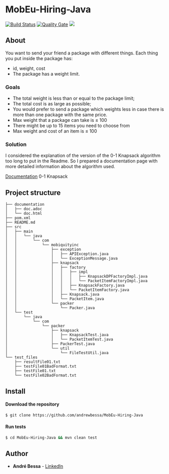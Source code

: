 # MobEu-Hiring-Java

[![Build Status](https://travis-ci.org/andrewbessa/MobEu-Hiring-Java.svg?branch=master)](https://travis-ci.org/andrewbessa/MobEu-Hiring-Java)
[![Quality Gate](https://sonarcloud.io/api/project_badges/measure?project=andrewbessa_MobEu-Hiring-Java&metric=alert_status)](https://sonarcloud.io/dashboard?id=andrewbessa_MobEu-Hiring-Java) 
<a href="https://opensource.org/licenses/MIT"><img src="https://img.shields.io/badge/License-MIT-blue.svg"></a>

## About

You want to send your friend a package with different things. Each thing you put inside the package has:

* id, weight, cost
* The package has a weight limit.

### Goals

* The total weight is less than or equal to the package limit;
* The total cost is as large as possible;
* You would prefer to send a package which weights less in case there is more than one package with the same price.
* Max weight that a package can take is ≤ 100
* There might be up to 15 items you need to choose from
* Max weight and cost of an item is ≤ 100

### Solution

I considered the explanation of the version of the 0-1 Knapsack algorithm too long to put in the Readme. So I prepared a documentation page with more detailed information about the algorithm used.

[Documentation](http://htmlpreview.github.io/?https://github.com/andrewbessa/MobEu-Hiring-Java/blob/master/documentation/doc.html) 0-1 Knapsack

## Project structure

```
├── documentation
│   ├── doc.adoc
│   └── doc.html
├── pom.xml
├── README.md
├── src
│   ├── main
│   │   └── java
│   │       └── com
│   │           └── mobiquityinc
│   │               ├── exception
│   │               │   ├── APIException.java
│   │               │   └── ExceptionMessage.java
│   │               ├── knapsack
│   │               │   ├── factory
│   │               │   │   ├── impl
│   │               │   │   │   ├── KnapsackDPFactoryImpl.java
│   │               │   │   │   └── PacketItemFactoryImpl.java
│   │               │   │   ├── KnapsackFactory.java
│   │               │   │   └── PacketItemFactory.java
│   │               │   ├── Knapsack.java
│   │               │   └── PacketItem.java
│   │               └── packer
│   │                   └── Packer.java
│   └── test
│       └── java
│           └── com
│               └── packer
│                   ├── knapsack
│                   │   ├── KnapsackTest.java
│                   │   └── PacketItemTest.java
│                   ├── PackerTest.java
│                   └── util
│                       └── FileTestUtil.java
└── test_files
    ├── resultFile01.txt
    ├── testFile01BadFormat.txt
    ├── testFile01.txt
    └── testFile02BadFormat.txt
```

## Install
#### Download the repository
```sh
$ git clone https://github.com/andrewbessa/MobEu-Hiring-Java
```

#### Run tests
```sh
$ cd MobEu-Hiring-Java && mvn clean test
```

## Author

* **André Bessa** - [LinkedIn](https://www.linkedin.com/in/andregomesbessa/)